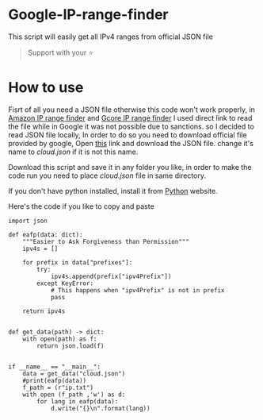 # Google-IP-range-finder
This script will easily get all IPv4 ranges from official JSON file

> Support with your ⭐

# How to use

Fisrt of all you need a JSON file otherwise this code won't work properly, in [Amazon IP range finder](https://github.com/hoseinnikkhah/Amazon-IP-range-finder) and [Gcore IP range finder](https://github.com/hoseinnikkhah/Gcore-IP-range-finder) I used direct link to read the file while in Google it was not possible due to sanctions. so I decided to read JSON file locally, In order to do so you need to download official file provided by google, Open [this](https://www.gstatic.com/ipranges/cloud.json) link and download the JSON file.
change it's name to *cloud.json* if it is not this name.

Download this script and save it in any folder you like, in order to make the code run you need to place *cloud.json* file in same directory.

If you don't have python installed, install it from [Python](https://www.python.org/downloads/) website.

Here's the code if you like to copy and paste

```
import json

def eafp(data: dict):
    """Easier to Ask Forgiveness than Permission"""
    ipv4s = []

    for prefix in data["prefixes"]:
        try:
            ipv4s.append(prefix["ipv4Prefix"])
        except KeyError:
            # This happens when "ipv4Prefix" is not in prefix
            pass

    return ipv4s


def get_data(path) -> dict:
    with open(path) as f:
        return json.load(f)


if __name__ == "__main__":
    data = get_data("cloud.json")
    #print(eafp(data))
    f_path = (r"ip.txt")
    with open (f_path ,'w') as d:
        for lang in eafp(data):
            d.write("{}\n".format(lang))
```
